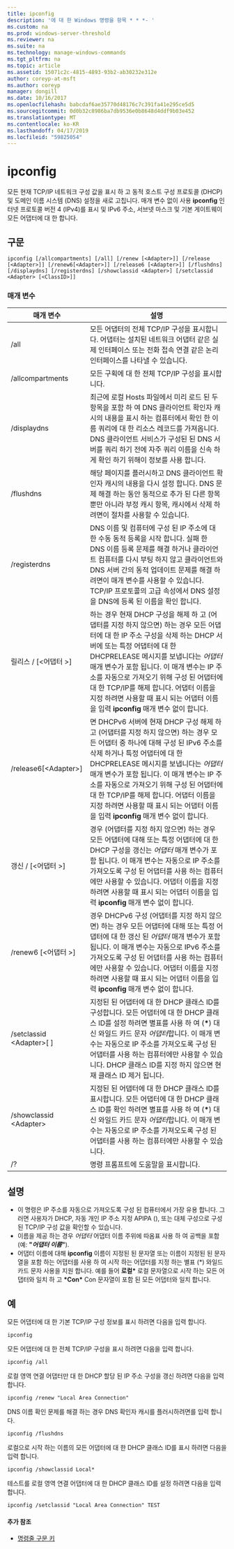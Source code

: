 ```yaml
---
title: ipconfig
description: '에 대 한 Windows 명령을 항목 * * *- '
ms.custom: na
ms.prod: windows-server-threshold
ms.reviewer: na
ms.suite: na
ms.technology: manage-windows-commands
ms.tgt_pltfrm: na
ms.topic: article
ms.assetid: 15071c2c-4815-4893-93b2-ab30232e312e
author: coreyp-at-msft
ms.author: coreyp
manager: dongill
ms.date: 10/16/2017
ms.openlocfilehash: babcdaf6ae35770d48176c7c391fa41e295ce5d5
ms.sourcegitcommit: 0d0b32c8986ba7db9536e0b8648d4ddf9b03e452
ms.translationtype: MT
ms.contentlocale: ko-KR
ms.lasthandoff: 04/17/2019
ms.locfileid: "59825054"
---
```

# <a name="ipconfig"></a>ipconfig



모든 현재 TCP/IP 네트워크 구성 값을 표시 하 고 동적 호스트 구성 프로토콜 (DHCP) 및 도메인 이름 시스템 (DNS) 설정을 새로 고칩니다. 매개 변수 없이 사용 **ipconfig** 인터넷 프로토콜 버전 4 (IPv4)를 표시 및 IPv6 주소, 서브넷 마스크 및 기본 게이트웨이 모든 어댑터에 대 한 합니다.

## <a name="syntax"></a>구문

```
ipconfig [/allcompartments] [/all] [/renew [<Adapter>]] [/release [<Adapter>]] [/renew6[<Adapter>]] [/release6 [<Adapter>]] [/flushdns] [/displaydns] [/registerdns] [/showclassid <Adapter>] [/setclassid <Adapter> [<ClassID>]]
```

### <a name="parameters"></a>매개 변수

|매개 변수|설명|
|---------|-----------|
|/all|모든 어댑터의 전체 TCP/IP 구성을 표시합니다. 어댑터는 설치된 네트워크 어댑터 같은 실제 인터페이스 또는 전화 접속 연결 같은 논리 인터페이스를 나타낼 수 있습니다.|
|/allcompartments|모든 구획에 대 한 전체 TCP/IP 구성을 표시합니다.|
|/displaydns|최근에 로컬 Hosts 파일에서 미리 로드 된 두 항목을 포함 하 여 DNS 클라이언트 확인자 캐시의 내용을 표시 하는 컴퓨터에서 확인 한 이름 쿼리에 대 한 리소스 레코드를 가져옵니다. DNS 클라이언트 서비스가 구성된 된 DNS 서버를 쿼리 하기 전에 자주 쿼리 이름을 신속 하 게 확인 하기 위해이 정보를 사용 합니다.|
|/flushdns|해당 페이지를 플러시하고 DNS 클라이언트 확인자 캐시의 내용을 다시 설정 합니다. DNS 문제 해결 하는 동안 동적으로 추가 된 다른 항목 뿐만 아니라 부정 캐시 항목, 캐시에서 삭제 하려면이 절차를 사용할 수 있습니다.|
|/registerdns|DNS 이름 및 컴퓨터에 구성 된 IP 주소에 대 한 수동 동적 등록을 시작 합니다. 실패 한 DNS 이름 등록 문제를 해결 하거나 클라이언트 컴퓨터를 다시 부팅 하지 않고 클라이언트와 DNS 서버 간의 동적 업데이트 문제를 해결 하려면이 매개 변수를 사용할 수 있습니다. TCP/IP 프로토콜의 고급 속성에서 DNS 설정을 DNS에 등록 된 이름을 확인 합니다.|
|릴리스 / [\<어댑터 >]|하는 경우 현재 DHCP 구성을 해제 하 고 (어댑터를 지정 하지 않으면) 하는 경우 모든 어댑터에 대 한 IP 주소 구성을 삭제 하는 DHCP 서버에 또는 특정 어댑터에 대 한 DHCPRELEASE 메시지를 보냅니다는 *어댑터* 매개 변수가 포함 됩니다. 이 매개 변수는 IP 주소를 자동으로 가져오기 위해 구성 된 어댑터에 대 한 TCP/IP를 해제 합니다. 어댑터 이름을 지정 하려면 사용할 때 표시 되는 어댑터 이름을 입력 **ipconfig** 매개 변수 없이 합니다.|
|/release6[\<Adapter>]|면 DHCPv6 서버에 현재 DHCP 구성 해제 하 고 (어댑터를 지정 하지 않으면) 하는 경우 모든 어댑터 중 하나에 대해 구성 된 IPv6 주소를 삭제 하거나 특정 어댑터에 대 한 DHCPRELEASE 메시지를 보냅니다는 *어댑터* 매개 변수가 포함 됩니다. 이 매개 변수는 IP 주소를 자동으로 가져오기 위해 구성 된 어댑터에 대 한 TCP/IP를 해제 합니다. 어댑터 이름을 지정 하려면 사용할 때 표시 되는 어댑터 이름을 입력 **ipconfig** 매개 변수 없이 합니다.|
|갱신 / [\<어댑터 >]|경우 (어댑터를 지정 하지 않으면) 하는 경우 모든 어댑터에 대해 또는 특정 어댑터에 대 한 DHCP 구성을 갱신는 *어댑터* 매개 변수가 포함 됩니다. 이 매개 변수는 자동으로 IP 주소를 가져오도록 구성 된 어댑터를 사용 하는 컴퓨터에만 사용할 수 있습니다. 어댑터 이름을 지정 하려면 사용할 때 표시 되는 어댑터 이름을 입력 **ipconfig** 매개 변수 없이 합니다.|
|/renew6 [\<어댑터 >]|경우 DHCPv6 구성 (어댑터를 지정 하지 않으면) 하는 경우 모든 어댑터에 대해 또는 특정 어댑터에 대 한 갱신 된 *어댑터* 매개 변수가 포함 됩니다. 이 매개 변수는 자동으로 IPv6 주소를 가져오도록 구성 된 어댑터를 사용 하는 컴퓨터에만 사용할 수 있습니다. 어댑터 이름을 지정 하려면 사용할 때 표시 되는 어댑터 이름을 입력 **ipconfig** 매개 변수 없이 합니다.|
|/setclassid \<Adapter>[ <ClassID>]|지정된 된 어댑터에 대 한 DHCP 클래스 ID를 구성합니다. 모든 어댑터에 대 한 DHCP 클래스 ID를 설정 하려면 별표를 사용 하 여 (**&#42;**) 대신 와일드 카드 문자 *어댑터*합니다. 이 매개 변수는 자동으로 IP 주소를 가져오도록 구성 된 어댑터를 사용 하는 컴퓨터에만 사용할 수 있습니다. DHCP 클래스 ID를 지정 하지 않으면 현재 클래스 ID 제거 됩니다.|
|/showclassid \<Adapter>|지정된 된 어댑터에 대 한 DHCP 클래스 ID를 표시합니다. 모든 어댑터에 대 한 DHCP 클래스 ID를 확인 하려면 별표를 사용 하 여 (**&#42;**) 대신 와일드 카드 문자 *어댑터*합니다. 이 매개 변수는 자동으로 IP 주소를 가져오도록 구성 된 어댑터를 사용 하는 컴퓨터에만 사용할 수 있습니다.|
|/?|명령 프롬프트에 도움말을 표시합니다.|

## <a name="remarks"></a>설명

-   이 명령은 IP 주소를 자동으로 가져오도록 구성 된 컴퓨터에서 가장 유용 합니다. 그러면 사용자가 DHCP, 자동 개인 IP 주소 지정 APIPA (), 또는 대체 구성으로 구성 된 TCP/IP 구성 값을 확인할 수 있습니다.
-   이름을 제공 하는 경우 *어댑터* 어댑터 이름 주위에 따옴표 사용 하 여 공백을 포함 (예: **"***어댑터 이름***"**).
-   어댑터 이름에 대해 **ipconfig** 이름이 지정된 된 문자열 또는 이름이 지정된 된 문자열을 포함 하는 어댑터를 사용 하 여 시작 하는 어댑터를 지정 하는 별표 (*) 와일드 카드 문자 사용을 지원 합니다. 예를 들어 **로컬\***  로컬 문자열으로 시작 하는 모든 어댑터와 일치 하 고 **\*Con\*** Con 문자열이 포함 된 모든 어댑터와 일치 합니다.

## <a name="examples"></a>예

모든 어댑터에 대 한 기본 TCP/IP 구성 정보를 표시 하려면 다음을 입력 합니다.
```
ipconfig
```
모든 어댑터에 대 한 전체 TCP/IP 구성을 표시 하려면 다음을 입력 합니다.
```
ipconfig /all
```
로컬 영역 연결 어댑터만 대 한 DHCP 할당 된 IP 주소 구성을 갱신 하려면 다음을 입력 합니다.
```
ipconfig /renew "Local Area Connection"
```
DNS 이름 확인 문제를 해결 하는 경우 DNS 확인자 캐시를 플러시하려면를 입력 합니다.
```
ipconfig /flushdns
```
로컬으로 시작 하는 이름의 모든 어댑터에 대 한 DHCP 클래스 ID를 표시 하려면 다음을 입력 합니다.
```
ipconfig /showclassid Local*
```
테스트를 로컬 영역 연결 어댑터에 대 한 DHCP 클래스 ID를 설정 하려면 다음을 입력 합니다.
```
ipconfig /setclassid "Local Area Connection" TEST
```

#### <a name="additional-references"></a>추가 참조

-   [명령줄 구문 키](command-line-syntax-key.md)